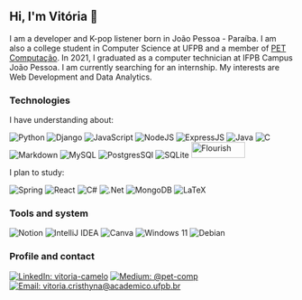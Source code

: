 ## Hi, I'm Vitória 👋
<div style="display: inline_block">
  <p style="align:left">
    I am a developer and K-pop listener born in João Pessoa - Paraíba. I am also a college student in Computer Science at UFPB and a member of <a href="https://linktr.ee/petcomufpb">PET Computação</a>. In 2021, I graduated as a computer technician at IFPB Campus João Pessoa.
I am currently searching for an internship. My interests are Web Development and Data Analytics.
  </p>
  
  ### Technologies
  <p>I have understanding about:</p>
   
  ![Python](https://img.shields.io/badge/python-3670A0?style=for-the-badge&logo=python&logoColor=ffdd54)
  ![Django](https://img.shields.io/badge/Django-092E20?style=for-the-badge&logo=django&logoColor=white)
  ![JavaScript](https://img.shields.io/badge/javascript-%23323330.svg?style=for-the-badge&logo=javascript&logoColor=%23F7DF1E)
  ![NodeJS](https://img.shields.io/badge/node.js-6DA55F?style=for-the-badge&logo=node.js&logoColor=white)
  ![ExpressJS](https://img.shields.io/badge/Express.js-404D59?style=for-the-badge)
  ![Java](https://img.shields.io/badge/java-%23ED8B00.svg?style=for-the-badge&logo=openjdk&logoColor=white)
  ![C](https://img.shields.io/badge/c-%2300599C.svg?style=for-the-badge&logo=c&logoColor=white)
  ![Markdown](https://img.shields.io/badge/markdown-%23000000.svg?style=for-the-badge&logo=markdown&logoColor=white)
  ![MySQL](https://img.shields.io/badge/mysql-%2300f.svg?style=for-the-badge&logo=mysql&logoColor=white)
  ![PostgresSQl](https://img.shields.io/badge/PostgreSQL-316192?style=for-the-badge&logo=postgresql&logoColor=white)
  ![SQLite](https://img.shields.io/badge/sqlite-%2307405e.svg?style=for-the-badge&logo=sqlite&logoColor=white)
   <img src="https://public.flourish.studio/resources/images/logo.svg" alt="Flourish" width="95" height="28">
  
  <p>I plan to study:</p> 
  
  ![Spring](https://img.shields.io/badge/spring-%236DB33F.svg?style=for-the-badge&logo=spring&logoColor=white) 
  ![React](https://img.shields.io/badge/react-%2320232a.svg?style=for-the-badge&logo=react&logoColor=%2361DAFB)
  ![C#](https://img.shields.io/badge/C%23-239120?style=for-the-badge&logo=c-sharp&logoColor=white)
  ![.Net](https://img.shields.io/badge/.NET-5C2D91?style=for-the-badge&logo=.net&logoColor=white)
  ![MongoDB](https://img.shields.io/badge/MongoDB-4EA94B?style=for-the-badge&logo=mongodb&logoColor=white)
  ![LaTeX](https://img.shields.io/badge/latex-%23008080.svg?style=for-the-badge&logo=latex&logoColor=white)
  
  ### Tools and system 
  ![Notion](https://img.shields.io/badge/Notion-%23000000.svg?style=for-the-badge&logo=notion&logoColor=white)
   ![IntelliJ IDEA](https://img.shields.io/badge/IntelliJIDEA-000000.svg?style=for-the-badge&logo=intellij-idea&logoColor=white)
  ![Canva](https://img.shields.io/badge/Canva-%2300C4CC.svg?style=for-the-badge&logo=Canva&logoColor=white)
  ![Windows 11](https://img.shields.io/badge/Windows%2011-%230079d5.svg?style=for-the-badge&logo=Windows%2011&logoColor=white)
  ![Debian](https://img.shields.io/badge/Debian-A81D33?style=for-the-badge&logo=debian&logoColor=white)
</div>

### Profile and contact
[![LinkedIn: vitoria-camelo](https://img.shields.io/badge/linkedin-%230077B5.svg?style=for-the-badge&logo=linkedin&logoColor=white)](https://www.linkedin.com/in/vitoria-camelo)
[![Medium: @pet-comp](https://img.shields.io/badge/Medium-12100E?style=for-the-badge&logo=medium&logoColor=white)](https://medium.com/@pet-comp)
[![Email: vitoria.cristhyna@academico.ufpb.br](https://img.shields.io/badge/-Mail-D14836?style=for-the-badge&logo=Gmail&logoColor=white&link=mailto:vitoria.cristhyna@academico.ufpb.br)](mailto:vitoria.cristhyna@academico.ufpb.br)


